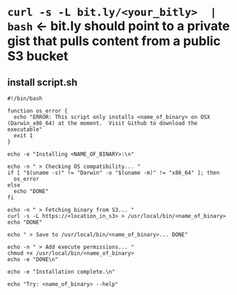 # `curl -s -L bit.ly/<your_bitly>  | bash` <- bit.ly should point to a private gist that pulls content from a public S3 bucket

## install script.sh

```shell
#!/bin/bash

function os_error {
  echo "ERROR: This script only installs <name_of_binary> on OSX (Darwin_x86_64) at the moment.  Visit Github to download the executable"
  exit 1
}

echo -e "Installing <NAME_OF_BINARY>:\n"

echo -n " > Checking OS compatibility... "
if [ "$(uname -s)" != "Darwin" -o "$(uname -m)" != "x86_64" ]; then
  os_error
else
  echo "DONE"
fi

echo -n " > Fetching binary from S3... "
curl -s -L https://<location_in_s3> > /usr/local/bin/<name_of_binary>
echo "DONE"

echo " > Save to /usr/local/bin/<name_of_binary>... DONE"

echo -n " > Add execute permissions... "
chmod +x /usr/local/bin/<name_of_binary>
echo -e "DONE\n"

echo -e "Installation complete.\n"

echo "Try: <name_of_binary> --help"
```

